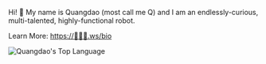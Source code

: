 Hi! 👋 My name is Quangdao (most call me Q) and I am an endlessly-curious, multi-talented, highly-functional robot.

Learn More: <https://🌟🤖🌟.ws/bio>


<img align="left" src="https://github-readme-stats.vercel.app/api/top-langs/?username=quangdaon&layout=compact&hide=html&theme=onedark" alt="Quangdao's Top Language" />
